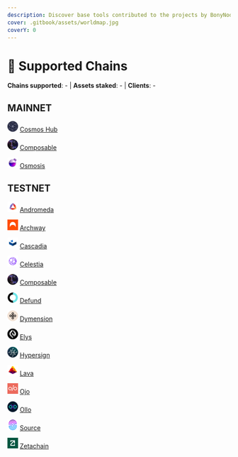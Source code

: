 ```yaml
---
description: Discover base tools contributed to the projects by BonyNode team.
cover: .gitbook/assets/worldmap.jpg
coverY: 0
---
```


# 💚 Supported Chains

**Chains supported**: - | **Assets staked**: - | **Clients**: -

## MAINNET

<img src="https://raw.githubusercontent.com/kj89/cosmos-images/main/icons/cosmoshub.png" alt="" data-size="line"> [Cosmos Hub](broken-reference)

<img src="https://raw.githubusercontent.com/kj89/cosmos-images/main/icons/composable.png" alt="" data-size="line"> [Composable](broken-reference)

<img src="https://raw.githubusercontent.com/kj89/cosmos-images/main/icons/osmosis.png" alt="" data-size="line"> [Osmosis](broken-reference)

## TESTNET

<img src="https://raw.githubusercontent.com/kj89/cosmos-images/main/icons/andromeda.png" alt="" data-size="line"> [Andromeda](broken-reference)

<img src="https://raw.githubusercontent.com/kj89/cosmos-images/main/icons/archway.png" alt="" data-size="line"> [Archway](broken-reference)

<img src="https://raw.githubusercontent.com/kj89/cosmos-images/main/icons/cascadia.png" alt="" data-size="line"> [Cascadia](broken-reference)

<img src="https://raw.githubusercontent.com/kj89/cosmos-images/main/icons/celestia.png" alt="" data-size="line"> [Celestia](broken-reference)

<img src="https://raw.githubusercontent.com/kj89/cosmos-images/main/icons/composable.png" alt="" data-size="line"> [Composable](broken-reference)

<img src="https://raw.githubusercontent.com/kj89/cosmos-images/main/icons/defund.png" alt="" data-size="line"> [Defund](broken-reference)

<img src="https://raw.githubusercontent.com/kj89/cosmos-images/main/icons/dymension.png" alt="" data-size="line"> [Dymension](broken-reference)

<img src="https://raw.githubusercontent.com/kj89/cosmos-images/main/icons/elys.png" alt="" data-size="line"> [Elys](broken-reference)

<img src="https://raw.githubusercontent.com/kj89/cosmos-images/main/icons/hypersign.png" alt="" data-size="line"> [Hypersign](broken-reference)

<img src="https://raw.githubusercontent.com/kj89/cosmos-images/main/icons/lava.png" alt="" data-size="line"> [Lava](broken-reference)

<img src="https://raw.githubusercontent.com/kj89/cosmos-images/main/icons/ojo.png" alt="" data-size="line"> [Ojo](broken-reference)

<img src="https://raw.githubusercontent.com/kj89/cosmos-images/main/icons/ollo.png" alt="" data-size="line"> [Ollo](broken-reference)

<img src="https://raw.githubusercontent.com/kj89/cosmos-images/main/icons/source.png" alt="" data-size="line"> [Source](broken-reference)

<img src="https://raw.githubusercontent.com/kj89/cosmos-images/main/icons/zetachain.png" alt="" data-size="line"> [Zetachain](broken-reference)
